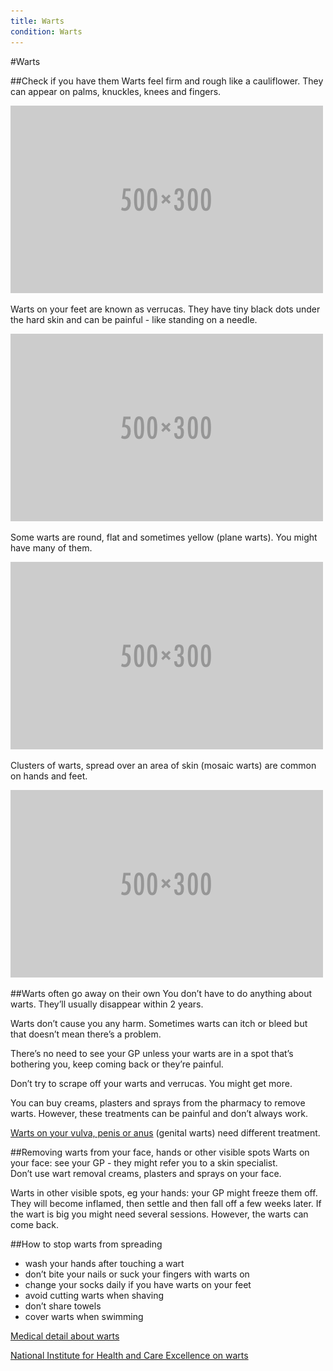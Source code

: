 ```yaml
---
title: Warts
condition: Warts
---
```


#Warts 

##Check if you have them
Warts feel firm and rough like a cauliflower. They can appear on palms, knuckles, knees and fingers. 

![wart](/public/images/conditions/placeholder.png)

Warts on your feet are known as verrucas. They have tiny black dots under the hard skin and can be painful - like standing on a needle. 

![verruca](/public/images/conditions/placeholder.png)

Some warts are round, flat and sometimes yellow (plane warts). You might have many of them. 

![plane warts](/public/images/conditions/placeholder.png)

Clusters of warts, spread over an area of skin (mosaic warts) are common on hands and feet. 

![mosaic warts](/public/images/conditions/placeholder.png)

##Warts often go away on their own
You don’t have to do anything about warts. They’ll usually disappear within 2 years. 

Warts don’t cause you any harm. Sometimes warts can itch or bleed but that doesn’t mean there’s a problem. 

<div class="notice" role="note" aria-label="Information">
  <p>
    There’s no need to see your GP unless your warts are in a spot that’s bothering you, keep coming back or they’re painful.
  </p>
</div>

Don’t try to scrape off your warts and verrucas. You might get more. 

You can buy creams, plasters and sprays from the pharmacy to remove warts. However, these treatments can be painful and don’t always work. 

[Warts on your vulva, penis or anus](http://www.nhs.uk/Conditions/Genital_warts/Pages/Introduction.aspx) (genital warts) need different treatment.

##Removing warts from your face, hands or other visible spots
Warts on your face: see your GP - they might refer you to a skin specialist.  
Don’t use wart removal creams, plasters and sprays on your face. 

Warts in other visible spots, eg your hands: your GP might freeze them off. They will become inflamed, then settle and then fall off a few weeks later. If the wart is big you might need several sessions. However, the warts can come back. 

##How to stop warts from spreading

- wash your hands after touching a wart
- don’t bite your nails or suck your fingers with warts on
- change your socks daily if you have warts on your feet 
- avoid cutting warts when shaving
- don’t share towels 
- cover warts when swimming

[Medical detail about warts](http://www.nhs.uk/Conditions/Warts/Pages/Introduction.aspx)

[National Institute for Health and Care Excellence on warts](http://cks.nice.org.uk/warts-and-verrucae#!background)
